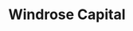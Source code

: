 ---
layout: firm_page
title: "Windrose Capital"
id: "windrose.capital"
permalink: "/windrosecapitalwindrose.capital/"
website: "https://www.windrose.capital"
offices: "Pune (India)"
investment_stages: "Seed, Series A, Series B"
portfolio_companies: "Skye Air Mobility, Trezi, Rubick (by Text Mercato), Legalpay, Nivesh, Biddano, Datachamps, NimbleS2P, BusinessOnBot, Atmax, DigiSparsh, Invento Makerspaces, Instoried, AutoDukan, Precily AI, TwarIT Mobility, DataNeuron, IdeaForge, Favcy, Paper.VC, Commshala, Supreme Transconcept, Platify, Bugscore 360, Blue Sky Binary"
portfolio_link: "https://www.windrose.capital/Portfolio"
investment_markets: "Drone Delivery, AEC Industry, eCommerce Enablement, Legal Tech, Fintech, Pharmacy Tech, Procurement, D2C, Sales Performance Management, Healthcare Financing, Robotics, AI, Automotive, Data Annotation, AI Solutions, Content Optimization, Banking Training, Transportation"
founded_year: "2013"
description: "Windrose Capital is an entrepreneur-led venture capital firm investing in early and mid-stage digitally native Indian startups. They are active investors, advisors, and problem-solvers focused on technology and digital-first businesses. Their investment philosophy centers on partnering with mission-driven founders and enabling value creation."
linkedin: "https://www.linkedin.com/company/windrosecapital"
twitter: ""
instagram: ""
team_page: "https://www.windrose.capital/About#team"
investor_type: "Venture Capital"
crunchbase: "https://www.crunchbase.com/organization/windrose-capital"
pitchbook: "https://pitchbook.com/profiles/investor/227385-82"

# SEO Optimization
meta_title: "Windrose Capital - VC Firm - projectstartups.com"
meta_description: "Windrose Capital, Windrose Capital is an entrepreneur-led venture capital firm investing in early and mid-stage digitally native Indian startups. They are active invest..."
meta_keywords: "Windrose Capital, Drone Delivery, AEC Industry, eCommerce Enablement, Legal Tech, Fintech, Pharmacy Tech, Procurement, D2C, Sales Performance Management, Healthcare Financing, Robotics, AI, Automotive, Data Annotation, AI Solutions, Content Optimization, Banking Training, Transportation, VC firm, venture capital, startup investor, projectstartups.com"
canonical_url: "https://vc.projectstartups.com/windrosecapitalwindrose.capital/"
---